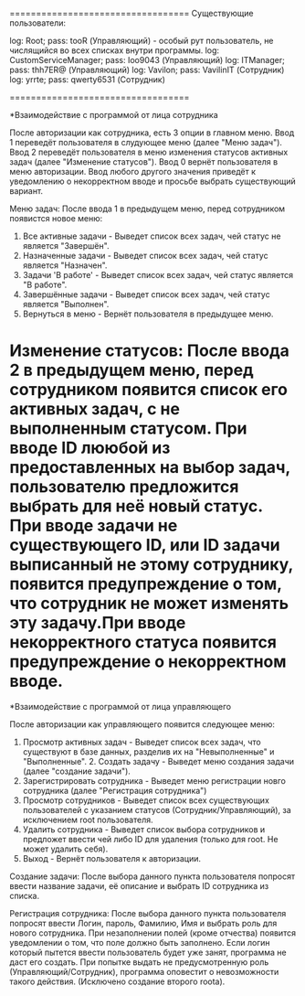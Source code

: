 ==================================
Существующие пользователи:

log: Root; pass: tooR (Управляющий) - особый рут пользователь, не числящийся во всех списках внутри программы.
log: CustomServiceManager; pass: Ioo9043 (Управляющий)
log: ITManager; pass: thh7ER@ (Управляющий)
log: Vavilon; pass: VavilinIT (Сотрудник)
log: yrrte; pass: qwerty6531 (Сотрудник)

==================================

*Взаимодействие с программой от лица сотрудника

После авторизации как сотрудника, есть 3 опции в главном меню. 
Ввод 1 переведёт пользователя в слудующее меню (далее "Меню задач").
Ввод 2 переведёт пользователя в меню изменения статусов активных задач (далее "Изменение статусов").
Ввод 0 вернёт пользователя в меню авторизации.
Ввод любого другого значения приведёт к уведомлению о некорректном вводе и просьбе выбрать существующий вариант.


Меню задач:
После ввода 1 в предыдущем меню, перед сотрудником появистся новое меню:
1. Все активные задачи - Выведет список всех задач, чей статус не является "Завершён".
2. Назначенные задачи - Выведет список всех задач, чей статус является "Назначен".
3. Задачи 'В работе' - Выведет список всех задач, чей статус является "В работе".
4. Завершённые задачи - Выведет список всех задач, чей статус является "Выполнен".
0. Вернуться в меню - Вернёт пользователя в предыдущее меню.

Изменение статусов:
После ввода 2 в предыдущем меню, перед сотрудником появится список его активных задач, с не выполненным статусом.
При вводе ID лююбой из предоставленных на выбор задач, пользователю предложится выбрать для неё новый статус. 
При вводе задачи не существующего ID, или ID задачи выписанный не этому сотруднику, появится предупреждение о том,
что сотрудник не может изменять эту задачу.При вводе некорректного статуса появится предупреждение о некорректном вводе.
==================================
*Взаимодействие с программой от лица управляющего

После авторизации как управляющего появится следующее меню:
1. Просмотр активных задач - Выведет список всех задач, что существуют в базе данных, разделив их на
"Невыполненные" и "Выполненные".                                                                                    2. Создать задачу - Выведет меню создания задачи (далее "создание задачи").
3. Зарегистрировать сотрудника - Выведет меню регистрации новго сотрудника (далее "Регистрация сотрудника")
4. Просмотр сотрудников - Выведет список всех существующих пользователей с  указанием статусов (Сотрудник/Управляющий), за исключением root пользователя.
5. Удалить сотрудника - Выведет список выбора сотрудников и предложет ввести чей либо ID для удаления (только для root. Не может удалить себя).
0. Выход   - Вернёт пользователя к авторизации.

Cоздание задачи:
После выбора данного пункта пользователя попросят ввести название задачи, её описание и выбрать ID сотрудника из списка.

Регистрация сотрудника: После выбора данного пункта пользователя попросят ввести Логин, пароль, Фамилию, Имя и выбрать роль для нового сотрудника. 
При незаполнении полей (кроме отчества) появится уведомлении о том, что поле должно быть заполнено. Если логин который пытется ввести пользователь будет уже занят, программа не даст его создать. 
При попытке выдать не предусмотренную роль (Управляющий/Сотрудник), программа оповестит о невозможности такого действия. (Исключено создание второго rootа).

